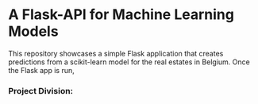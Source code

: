 # A Flask-API for Machine Learning Models

This repository showcases a simple Flask application that creates predictions from a scikit-learn model for the real estates in Belgium. Once the Flask app is run,  


### Project Division: 

